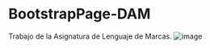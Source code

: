 # BootstrapPage-DAM
Trabajo de la Asignatura de Lenguaje de Marcas.
![image](https://user-images.githubusercontent.com/91873665/151699513-1a5b8d2b-8064-47ec-839c-740f89dff21b.png)
